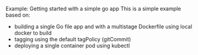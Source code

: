 Example: Getting started with a simple go app
This is a simple example based on:

* building a single Go file app and with a multistage Dockerfile using local docker to build
* tagging using the default tagPolicy (gitCommit)
* deploying a single container pod using kubectl